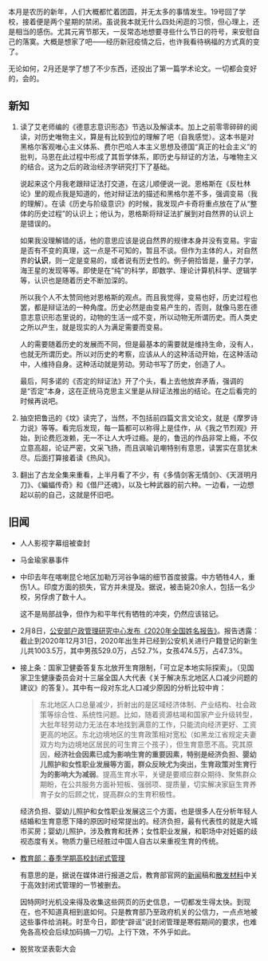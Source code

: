 本月是农历的新年，人们大概都忙着团圆，并无太多的事情发生。19号回了学校，接着便是两个星期的禁闭。虽说我本就无什么四处闲逛的习惯，但心理上，还是相当的感伤。尤其元宵节那天，一反常态地想要寻些什么节日的符号，来安慰自己的落寞。大概是想家了吧——经历新冠疫情之后，也许我看待祸福的方式真的变了。

无论如何，2月还是学了想了不少东西，还投出了第一篇学术论文。一切都会变好的，会的。

## 新知

1. 读了艾老师编的《德意志意识形态》节选以及解读本。加上之前零零碎碎的阅读，对历史唯物主义，算是有比较到位的理解了吧（自我感觉）。这本书是对黑格尔客观唯心主义体系、费尔巴哈人本主义思想及德国“真正的社会主义”的批判，马恩在此过程中形成了其哲学体系，即历史与辩证的方法，与唯物主义的结合。这为之后的政治经济学研究打下了基础。

    说起来这个月我老跟辩证法打交道，在这儿顺便说一说。恩格斯在《反杜林论》里的观点我是知道的，他对辩证法的描述和黑格尔差不多，强调变易（我的理解）。在读《历史与阶级意识》的时候，我发现卢卡奇将重点放在了从“整体的历史过程”的认识上；他认为，恩格斯将辩证法扩展到对自然界的认识上是错误的。

    如果我没理解错的话，他的意思应该是说自然界的规律本身并没有变易。宇宙是否有不变的真理，这一点是不可知的，暂且不谈。但作为主体的人，对自然界的**认识**，则一定是变易的，或者说有历史性的。例子俯拾皆是，量子力学，海王星的发现等等。即使是在“纯”的科学，即数学、理论计算机科学、逻辑学等，认识也是随着历史不断加深的。

    所以我个人不太赞同他对恩格斯的观点。而且我觉得，变易也好，历史过程也罢，都是辩证法的一种角度。历史必然是由变易产生的，否则，就像马恩在德意志意识形态里说的，动物的生活一成不变，所以动物无所谓历史。而人类史之所以产生，就是现实的人为满足需要而变易。

    人的需要随着历史的发展而不同，但是最基本的需要就是维持生命，没有人，也就无所谓历史。所以对历史的考察，应该从人的这种活动开始，在这种活动中，人维持自身。这种活动就是劳动。劳动书写了历史，创造了人。

    最后，阿多诺的《否定的辩证法》开了个头，看上去他放弃矛盾，强调的是“否定”本身，这在正统马克思主义里是从辩证法推出的结论。在之后看完的时候再说吧。
2. 抽空把鲁迅的《坟》读完了，当然，不包括前四篇文言文论文，就是《摩罗诗力说》等等。看完后发现，每一篇都可以称得上是佳作，从《我之节烈观》开始，到论费厄泼赖，无一不让人大呼过瘾。是的，鲁迅的作品非常上瘾，不仅立意高超，论证严密，文采飞扬，而且讽喻讥嘲特别有意思，读罢实在意犹未尽。后面打算接着读《热风》。
3. 翻出了古龙全集来重看，上半月看了不少，有《多情剑客无情剑》、《天涯明月刀》、《蝙蝠传奇》和《借尸还魂》，以及七种武器的前六种。一边看，一边想起以前的自己，这就是怀旧吧。

## 旧闻

- 人人影视字幕组被查封
- 马金瑜家暴事件
- 中印去年在喀喇昆仑地区加勒万河谷争端的细节首度披露。中方牺牲4人，重伤1人。印度方面的损失，官方并未提及。据说，被击毙20余人，包括一名少校，另俘虏了数十人。

    这不是局部战争，但作为和平年代有牺牲的冲突，仍然应该铭记。
- 2月8日，[公安部户政管理研究中心发布《2020年全国姓名报告》](http://www.gov.cn/xinwen/2021-02/08/content_5585906.htm)。报告透露：截止到2020年12月31日，2020年出生并已经到公安机关进行户籍登记的新生儿共1003.5万，其中男孩529.0万，占52.7%，女孩474.5万，占47.3%。
- 接上条：国家卫健委答复东北放开生育限制，「可立足本地实际探索」。（见国家卫生健康委员会对十三届全国人大代表《关于解决东北地区人口减少问题的建议》的答复）。其中有一段对东北人口减少原因的分析比较中肯：

    > 东北地区人口总量减少，折射出的是区域经济体制、产业结构、社会政策等综合性、系统性问题。比如，随着资源枯竭和国家产业升级转型，大批年轻劳动力无法在本地找到满意的工作，只能流向经济更好、工资更高的地区。东北边境地区的生育政策相对宽松（如黑龙江省规定夫妻双方均为边境地区居民的可生育三个孩子），但生育意愿不高。究其原因，**经济社会因素已成为影响生育的重要因素，特别是经济负担、婴幼儿照护和女性职业发展等方面，群众反映尤为突出，生育政策对生育行为的影响大为减弱**。提高生育水平，关键是要顺应群众期待、聚焦群众期盼，在公共服务方面补短板、强弱项、提质量，切实解决家庭生育养育子女的后顾之忧，提高群众的生育积极性。

    经济负担、婴幼儿照护和女性职业发展这三个方面，也是很多人在分析年轻人结婚和生育意愿下降的原因时经常提出的。经济负担，最有代表性的就是大城市买房；婴幼儿照护，涉及教育和抚养；女性职业发展，和职场中对妊娠的歧视态度有关。物质力量已经胜过中国人自古以来重视生育的传统。
- [教育部：春季学期高校封闭式管理](https://news.ifeng.com/c/845pdZiJ9l6)

    有意思的是，据说在媒体进行报道之后，教育部官网的[新闻](http://www.moe.gov.cn/fbh/live/2021/52921/twwd/202102/t20210223_514351.html)稿和[散发材料](http://www.moe.gov.cn/fbh/live/2021/52921/sfcl/202102/t20210223_514221.html)中关于高效封闭式管理的一节被删去。

    因特网时光机没来得及收集这些网页的历史信息，一切都发生得太快。到现在，也不知道真相到底如何。只是教育部乃至政府机关的公信力，一点点地被这些事件给消耗。时至今日，即使“辟谣”说封闭管理是寒假期间的要求，也难免各高校会后续加码搞一刀切。上行下效，不外乎如此。
- 脱贫攻坚表彰大会
